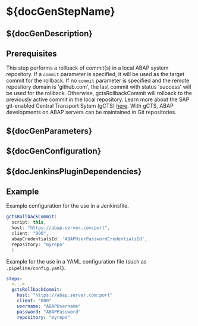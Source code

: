 # ${docGenStepName}

## ${docGenDescription}

## Prerequisites

This step performs a rollback of commit(s) in a local ABAP system repository. If a `commit` parameter is specified, it will be used as the target commit for the rollback. If no `commit` parameter is specified and the remote repository domain is 'github.com', the last commit with status 'success' will be used for the rollback. Otherwise, gctsRollbackCommit will rollback to the previously active commit in the local repository.
Learn more about the SAP git-enabled Central Transport Sytem (gCTS) [here](https://help.sap.com/viewer/4a368c163b08418890a406d413933ba7/201909.001/en-US/f319b168e87e42149e25e13c08d002b9.html). With gCTS, ABAP developments on ABAP servers can be maintained in Git repositories.

## ${docGenParameters}

## ${docGenConfiguration}

## ${docJenkinsPluginDependencies}

## Example

Example configuration for the use in a Jenkinsfile.

```groovy
gctsRollbackCommit(
  script: this,
  host: "https://abap.server.com:port",
  client: "000",
  abapCredentialsId: 'ABAPUserPasswordCredentialsId',
  repository: "myrepo"
  )
```

Example for the use in a YAML configuration file (such as `.pipeline/config.yaml`).

```yaml
steps:
  <...>
  gctsRollbackCommit:
    host: "https://abap.server.com:port"
    client: "000"
    username: "ABAPUsername"
    password: "ABAPPassword"
    repository: "myrepo"
```
